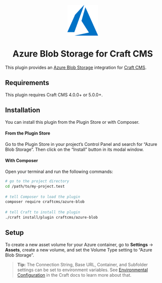<p align="center"><img src="./src/icon.svg" width="100" height="100" alt="Azure Blog Storage for Craft CMS icon"></p>

<h1 align="center">Azure Blob Storage for Craft CMS</h1>

This plugin provides an [Azure Blob Storage](https://azure.microsoft.com/en-us/services/storage/blobs/) integration for [Craft CMS](https://craftcms.com/).

## Requirements

This plugin requires Craft CMS 4.0.0+ or 5.0.0+.

## Installation

You can install this plugin from the Plugin Store or with Composer.

#### From the Plugin Store

Go to the Plugin Store in your project’s Control Panel and search for “Azure Blob Storage”. Then click on the “Install” button in its modal window.

#### With Composer

Open your terminal and run the following commands:

```bash
# go to the project directory
cd /path/to/my-project.test

# tell Composer to load the plugin
composer require craftcms/azure-blob

# tell Craft to install the plugin
./craft install/plugin craftcms/azure-blob
```

## Setup

To create a new asset volume for your Azure container, go to **Settings** → **Assets**, create a new volume, and set the Volume Type setting to “Azure Blob Storage”.

> **Tip:** The Connection String, Base URL, Container, and Subfolder settings can be set to environment variables. See [Environmental Configuration](https://docs.craftcms.com/v3/config/environments.html) in the Craft docs to learn more about that.

